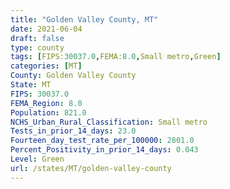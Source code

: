 ```yaml
---
title: "Golden Valley County, MT"
date: 2021-06-04
draft: false
type: county
tags: [FIPS:30037.0,FEMA:8.0,Small metro,Green]
categories: [MT]
County: Golden Valley County
State: MT
FIPS: 30037.0
FEMA_Region: 8.0
Population: 821.0
NCHS_Urban_Rural_Classification: Small metro
Tests_in_prior_14_days: 23.0
Fourteen_day_test_rate_per_100000: 2801.0
Percent_Positivity_in_prior_14_days: 0.043
Level: Green
url: /states/MT/golden-valley-county
---
```



